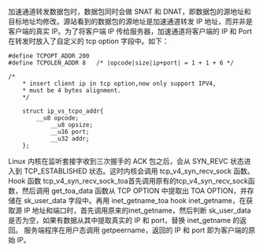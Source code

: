 加速通道转发数据包时，数据包同时会做 SNAT 和 DNAT，即数据包的源地址和目标地址均修改。源站看到的数据包的源地址是加速通道转发 IP 地址，而并非是客户端的真实 IP。为了将客户端 IP 传给服务器，加速通道将客户端的 IP 和 Port 在转发时放入了自定义的 tcp option 字段中。如下：


```
#define TCPOPT_ADDR 200
#define TCPOLEN_ADDR 8   /* |opcode|size|ip+port| = 1 + 1 + 6 */

/*
	* insert client ip in tcp option,now only support IPV4,
	* must be 4 bytes alignment.
	*/
	
	struct ip_vs_tcpo_addr{
	    __u8 opcode;
			__u8 opsize;
			__u16 port;
			__u32 addr;
	};
```


Linux 内核在监听套接字收到三次握手的 ACK 包之后，会从 SYN_REVC 状态进入到 TCP_ESTABLISHED 状态。这时内核会调用 tcp_v4_syn_recv_sock 函数。 Hook 函数 tcp_v4_syn_recv_sock_toa首先调用原有的tcp_v4_syn_recv_sock函数，然后调用 get_toa_data 函数从 TCP OPTION 中提取出 TOA OPTION，并存储在 sk_user_data 字段中。再用 inet_getname_toa hook inet_getname，在获取源 IP 地址和端口时，首先调用原来的inet_getname，然后判断 sk_user_data 是否为空，如果有数据从其中提取真实的 IP 和 port，替换 inet_getname 的返回。
服务端程序在用户态调用 getpeername，返回的 IP 和 port 即为客户端的原始 IP。
